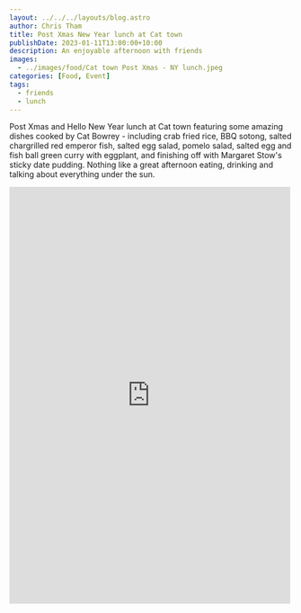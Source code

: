 ```yaml
---
layout: ../../../layouts/blog.astro
author: Chris Tham
title: Post Xmas New Year lunch at Cat town
publishDate: 2023-01-11T13:00:00+10:00
description: An enjoyable afternoon with friends
images:
  - ../images/food/Cat town Post Xmas - NY lunch.jpeg
categories: [Food, Event]
tags:
  - friends
  - lunch
---
```


Post Xmas and Hello New Year lunch at Cat town featuring some amazing dishes cooked by Cat Bowrey - including crab fried rice, BBQ sotong, salted chargrilled red emperor fish, salted egg salad, pomelo salad, salted egg and fish ball green curry with eggplant, and finishing off with Margaret Stow's sticky date pudding. Nothing like a great afternoon eating, drinking and talking about everything under the sun.

<iframe src="https://www.facebook.com/plugins/post.php?href=https%3A%2F%2Fwww.facebook.com%2Fchris1.tham%2Fposts%2Fpfbid02s7bywGqqoD8YN5CHKJ9pAr2ZCd5PqPSDZpwxVTmapQFg6iBymAJzTbbU7Drb5CYXl&show_text=true&width=500" width="500" height="742" style="border:none;overflow:hidden" scrolling="no" frameborder="0" allowfullscreen="true" allow="autoplay; clipboard-write; encrypted-media; picture-in-picture; web-share"></iframe>